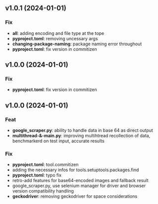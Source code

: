 ## v1.0.1 (2024-01-01)

### Fix

- **all**: adding encoding and file type at the tope
- **pyproject.toml**: removing uncessary args
- **changing-package-naming**: package naming error throughout
- **pyproject.toml**: fix version in commitizen

## v1.0.0 (2024-01-01)

### Fix

- **pyproject.toml**: fix version in commitizen

## v1.0.0 (2024-01-01)

### Feat

- **google_scraper.py**: ability to handle data in base 64 as direct output
- **multithread-&-main.py**: improving multihtread recollection of data, benchmarkerd on test input, accurate results

### Fix

- **pyproject.toml**: tool.commitizen
- adding the necessary infos for tools.setuptools.packages.find
- **pyproject.toml**: typo fix
- retro-add features for base64-encoded images and fallback result
- google_scraper.py, use selenium manager for driver and browser version compatibility handling
- **geckodriver**: removing geckodriver for space considerations
